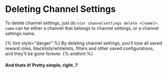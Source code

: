 # Deleting Channel Settings

To delete channel settings, just do `star channelsettings delete <[name]>`. `name` can be either a channel that belongs to channel settings, or a channel settings name.

{% hint style="danger" %}
By deleting channel settings, you'll lose all saved reward roles, blacklists/whitelists, filters and other saved configurations, and they'll be gone forever.
{% endhint %}

#### And thats it! Pretty simple, right..?

